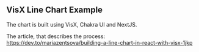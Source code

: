 ## VisX Line Chart Example

The chart is built using VisX, Chakra UI and NextJS. 

The article, that describes the process: https://dev.to/mariazentsova/building-a-line-chart-in-react-with-visx-1jkp
